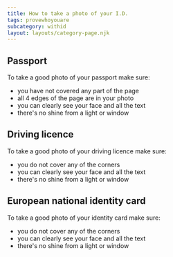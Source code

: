```yaml
---
title: How to take a photo of your I.D.
tags: provewhoyouare
subcategory: withid
layout: layouts/category-page.njk
---
```


## Passport

To take a good photo of your passport make sure:
* you have not covered any part of the page
* all 4 edges of the page are in your photo
* you can clearly see your face and all the text
* there's no shine from a light or window

## Driving licence

To take a good photo of your driving licence make sure:
* you do not cover any of the corners
* you can clearly see your face and all the text
* there's no shine from a light or window

## European national identity card 

To take a good photo of your identity card make sure:
* you do not cover any of the corners
* you can clearly see your face and all the text
* there's no shine from a light or window
 

